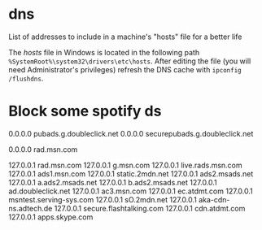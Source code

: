 # dns
List of addresses to include in a machine's "hosts" file for a better life

The *hosts* file in Windows is located in the following path `%SystemRoot%\system32\drivers\etc\hosts`.
After editing the file (you will need Administrator's privileges) refresh the DNS cache with `ipconfig /flushdns`.

# Block some spotify ds
0.0.0.0   pubads.g.doubleclick.net
0.0.0.0   securepubads.g.doubleclick.net



0.0.0.0 rad.msn.com

127.0.0.1     rad.msn.com
127.0.0.1     g.msn.com
127.0.0.1     live.rads.msn.com
127.0.0.1     ads1.msn.com
127.0.0.1     static.2mdn.net
127.0.0.1     ads2.msads.net
127.0.0.1     a.ads2.msads.net
127.0.0.1     b.ads2.msads.net
127.0.0.1     ad.doubleclick.net
127.0.0.1     ac3.msn.com
127.0.0.1     ec.atdmt.com
127.0.0.1     msntest.serving-sys.com
127.0.0.1     sO.2mdn.net
127.0.0.1     aka-cdn-ns.adtech.de
127.0.0.1     secure.flashtalking.com
127.0.0.1     cdn.atdmt.com
127.0.0.1     apps.skype.com
